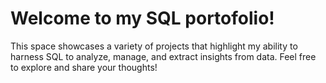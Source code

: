 # **Welcome to my SQL portofolio!**

This space showcases a variety of projects that highlight my ability to harness SQL to analyze, manage, and extract insights from data.
Feel free to explore and share your thoughts!
